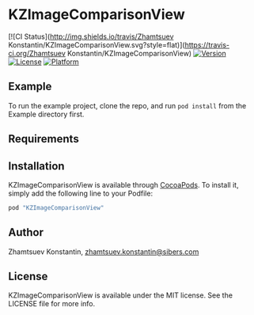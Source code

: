 # KZImageComparisonView

[![CI Status](http://img.shields.io/travis/Zhamtsuev Konstantin/KZImageComparisonView.svg?style=flat)](https://travis-ci.org/Zhamtsuev Konstantin/KZImageComparisonView)
[![Version](https://img.shields.io/cocoapods/v/KZImageComparisonView.svg?style=flat)](http://cocoapods.org/pods/KZImageComparisonView)
[![License](https://img.shields.io/cocoapods/l/KZImageComparisonView.svg?style=flat)](http://cocoapods.org/pods/KZImageComparisonView)
[![Platform](https://img.shields.io/cocoapods/p/KZImageComparisonView.svg?style=flat)](http://cocoapods.org/pods/KZImageComparisonView)

## Example

To run the example project, clone the repo, and run `pod install` from the Example directory first.

## Requirements

## Installation

KZImageComparisonView is available through [CocoaPods](http://cocoapods.org). To install
it, simply add the following line to your Podfile:

```ruby
pod "KZImageComparisonView"
```

## Author

Zhamtsuev Konstantin, zhamtsuev.konstantin@sibers.com

## License

KZImageComparisonView is available under the MIT license. See the LICENSE file for more info.
